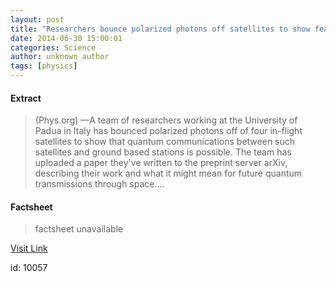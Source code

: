 ```yaml
---
layout: post
title: "Researchers bounce polarized photons off satellites to show feasibility of space based quantum communications"
date: 2014-06-30 15:00:01
categories: Science
author: unknown author
tags: [physics]
---
```



#### Extract
>(Phys.org) —A team of researchers working at the University of Padua in Italy has bounced polarized photons off of four in-flight satellites to show that quantum communications between such satellites and ground based stations is possible. The team has uploaded a paper they've written to the preprint server arXiv, describing their work and what it might mean for future quantum transmissions through space....

#### Factsheet
>factsheet unavailable

[Visit Link](http://phys.org/news323342781.html)

id:   10057
